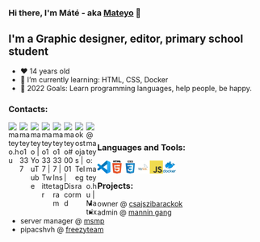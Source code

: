 ### Hi there, I'm Máté - aka [Mateyo][website] 👋 

## I'm a Graphic designer, editor, primary school student

- ❤ 14 years old
- 🌱 I’m currently learning: HTML, CSS, Docker
- 🥅 2022 Goals: Learn programming languages, help people, be happy.

### Contacts:

[<img align="left" alt="mateyo.hu" width="22px" src="https://upload.wikimedia.org/wikipedia/commons/a/ae/Globe_icon-white.svg" />][website]
[<img align="left" alt="mateyo1337" width="22px" src="https://logosarchive.com/wp-content/uploads/2021/05/Facebook-White-icon.svg" />][facebook]
[<img align="left" alt="mateyo | YouTube" width="22px" src="https://buildair.com/wp-content/uploads/2019/04/youtube_icona.png" />][youtube]
[<img align="left" alt="mateyo1337 | Twitter" width="22px" src="https://a0k1verse.xyz/img/twitter-logo.6c3dbe17.svg" />][twitter]
[<img align="left" alt="mateyo1337 | Instagram" width="22px" src="https://www.edigitalagency.com.au/wp-content/uploads/new-instagram-logo-white-border-icon-png-large.png" />][instagram]
[<img align="left" alt="mateyo#0001 | Discord" width="22px" src="https://www.iconsdb.com/icons/download/white/discord-128.png" />][discord]
[<img align="left" alt="okostojas | Telegram" width="22px" src="https://icon-library.com/images/telegram-icon-png/telegram-icon-png-4.jpg" />][telegram]
[<img align="left" alt="@mateyo:mateyo.hu | Matrix" width="22px" src="https://mateyo.hu/assets/matrix.png" />][matrix]

<br />

### Languages and Tools:

<img align="left" alt="Visual Studio Code" width="26px" src="https://raw.githubusercontent.com/github/explore/80688e429a7d4ef2fca1e82350fe8e3517d3494d/topics/visual-studio-code/visual-studio-code.png" />
<img align="left" alt="HTML5" width="26px" src="https://raw.githubusercontent.com/github/explore/80688e429a7d4ef2fca1e82350fe8e3517d3494d/topics/html/html.png" />
<img align="left" alt="CSS3" width="26px" src="https://raw.githubusercontent.com/github/explore/80688e429a7d4ef2fca1e82350fe8e3517d3494d/topics/css/css.png" />
<img align="left" alt="MySQL" width="26px" src="https://raw.githubusercontent.com/github/explore/80688e429a7d4ef2fca1e82350fe8e3517d3494d/topics/mysql/mysql.png" />
<img align="left" alt="JavaScript" width="26px" src="https://raw.githubusercontent.com/github/explore/80688e429a7d4ef2fca1e82350fe8e3517d3494d/topics/javascript/javascript.png" />
<img align="left" alt="Docker" width="26px" src="https://raw.githubusercontent.com/github/explore/80688e429a7d4ef2fca1e82350fe8e3517d3494d/topics/docker/docker.png" />

<br />

### Projects:

- owner @ [csajszibarackok]
- admin @ [mannin gang]
- server manager @ [msmp]
- pipacshvh @ [freezyteam]

[website]: https://mateyo.hu
[facebook]: https://facebook.com/mateyo1337
[twitter]: https://twitter.com/mateyo1337
[youtube]: https://youtube.com/mateyohu
[instagram]: https://instagram.com/mateyo1337
[discord]: https://dsc.bio/mateyo
[telegram]: https://t.me/okostojas
[matrix]: https://matrix.to/#/@mateyo:mateyo.hu
[mannin gang]: https://discord.gg/BVFzjwBKk2
[csajszibarackok]: https://discord.gg/wz6bWcGFpp
[msmp]: https://dsc.gg/manninsmp
[freezyteam]: https://discord.gg/KfzJ2ujZN3
